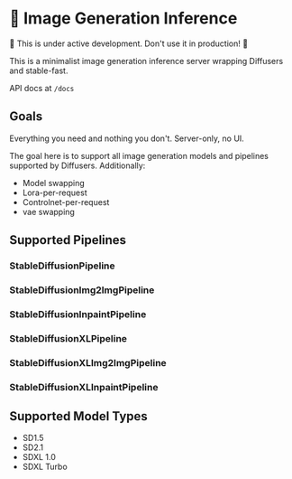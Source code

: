 # 🥗 Image Generation Inference

🚧 This is under active development. Don't use it in production! 🚧

This is a minimalist image generation inference server wrapping Diffusers and stable-fast.

API docs at `/docs`

## Goals

Everything you need and nothing you don't. Server-only, no UI.

The goal here is to support all image generation models and pipelines supported by Diffusers.
Additionally:
- Model swapping
- Lora-per-request
- Controlnet-per-request
- vae swapping

## Supported Pipelines

### StableDiffusionPipeline

### StableDiffusionImg2ImgPipeline

### StableDiffusionInpaintPipeline

### StableDiffusionXLPipeline

### StableDiffusionXLImg2ImgPipeline

### StableDiffusionXLInpaintPipeline

## Supported Model Types

- SD1.5
- SD2.1
- SDXL 1.0
- SDXL Turbo